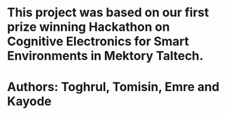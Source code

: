 # This project was based on our first prize winning Hackathon on Cognitive Electronics for Smart Environments in Mektory Taltech. 

# Authors: Toghrul, Tomisin, Emre and Kayode
